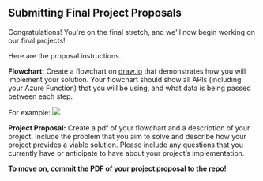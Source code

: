 ## Submitting Final Project Proposals

Congratulations! You're on the final stretch, and we'll now begin working on our final projects!

Here are the proposal instructions.

**Flowchart:**  Create a flowchart on [draw.io](draw.io) that demonstrates how you will implement your solution. Your flowchart should show all APIs (including your Azure Function) that you will be using, and what data is being passed between each step.

For example: ![](https://github.com/thearchitectsnotebook/azure-functions-course/blob/master/images/proposal-flow-chart.PNG?raw=true)

**Project Proposal:** Create a pdf of your flowchart and a description of your project. Include the problem that you aim to solve and describe how your project provides a viable solution. Please include any questions that you currently have or anticipate to have about your project’s implementation.

**To move on, commit the PDF of your project proposal to the repo!**